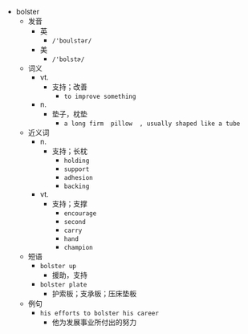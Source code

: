 - bolster
  - 发音
    - 英
      - `/'boulstər/`
    - 美
      - `/'bolstɚ/`
  - 词义
    - vt.
      - 支持；改善
        - `to improve something`
    - n.
      - 垫子，枕垫
        - `a long firm  pillow  , usually shaped like a tube`
  - 近义词
    - n.
      - 支持；长枕
        - `holding`
        - `support`
        - `adhesion`
        - `backing`
    - vt.
      - 支持；支撑
        - `encourage`
        - `second`
        - `carry`
        - `hand`
        - `champion`
  - 短语
    - `bolster up`
      - 援助，支持 
    - `bolster plate`
      - 护索板；支承板；压床垫板 
  - 例句
    - `his efforts to bolster his career`
      - 他为发展事业所付出的努力

